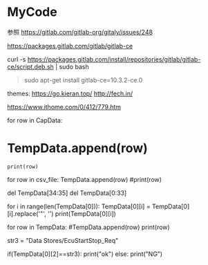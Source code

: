 MyCode
======

参照
https://gitlab.com/gitlab-org/gitaly/issues/248

https://packages.gitlab.com/gitlab/gitlab-ce

curl -s https://packages.gitlab.com/install/repositories/gitlab/gitlab-ce/script.deb.sh | sudo bash
> sudo apt-get install gitlab-ce=10.3.2-ce.0

themes:
https://go.kieran.top/
http://fech.in/



https://www.ithome.com/0/412/779.htm



                           
for row in CapData:
#	TempData.append(row)
	print(row)

for row in csv_file:
	TempData.append(row)
	#print(row)
	
del TempData[34:35]
del TempData[0:33]

for i in range(len(TempData[0])):
        TempData[0][i] = TempData[0][i].replace('"', '')
        print(TempData[0][i])

for row in TempData:
	#TempData.append(row)
	print(row)

str3 = "Data Stores/EcuStartStop_Req"


if(TempData[0][2]==str3):
        print("ok")
else:
        print("NG")
        
